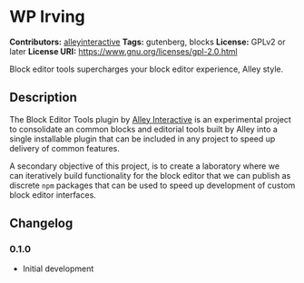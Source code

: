 # WP Irving #
**Contributors:** [alleyinteractive](https://profiles.wordpress.org/alleyinteractive/)
**Tags:** gutenberg, blocks
**License:** GPLv2 or later
**License URI:** https://www.gnu.org/licenses/gpl-2.0.html

Block editor tools supercharges your block editor experience, Alley style.

## Description ##

The Block Editor Tools plugin by [Alley Interactive](https://alley.co) is an experimental project to consolidate an common blocks and editorial tools built by Alley into a single installable plugin that can be included in any project to speed up delivery of common features.

A secondary objective of this project, is to create a laboratory where we can iteratively build functionality for the block editor that we can publish as discrete `npm` packages that can be used to speed up development of custom block editor interfaces.

## Changelog ##

### 0.1.0 ###

* Initial development
